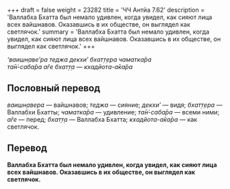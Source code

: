 +++
draft = false
weight = 23282
title = 'ЧЧ Антйа 7.62'
description = 'Валлабха Бхатта был немало удивлен, когда увидел, как сияют лица всех вайшнавов. Оказавшись в их обществе, он выглядел как светлячок.'
summary = 'Валлабха Бхатта был немало удивлен, когда увидел, как сияют лица всех вайшнавов. Оказавшись в их обществе, он выглядел как светлячок.'
+++

_‘ваишн̣аве’ра теджа декхи’ бхат̣т̣ера чаматка̄ра  
та̄н̇-саба̄ра а̄ге бхат̣т̣а — кхадйота-а̄ка̄ра_

## Пословный перевод

_ваишн̣авера_ — вайшнавов; _теджа_ — сияние; _декхи’_ — видя; _бхат̣т̣ера_ — Валлабхи Бхатты; _чаматка̄ра_ — удивление; _та̄н̇_\-_саба̄ра_ — всеми ними; _а̄ге_ — перед; _бхат̣т̣а_ — Валлабха Бхатта; _кхадйота_\-_а̄ка̄ра_ — как светлячок.

## Перевод

**Валлабха Бхатта был немало удивлен, когда увидел, как сияют лица всех вайшнавов. Оказавшись в их обществе, он выглядел как светлячок.**

